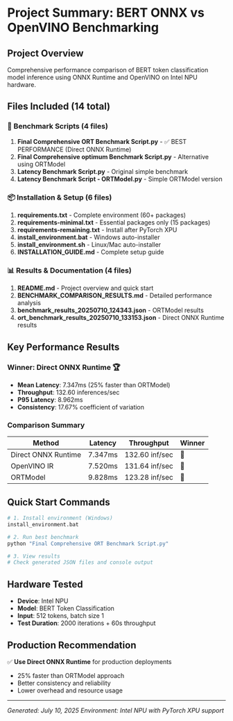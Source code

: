 # Project Summary: BERT ONNX vs OpenVINO Benchmarking

## Project Overview
Comprehensive performance comparison of BERT token classification model inference using ONNX Runtime and OpenVINO on Intel NPU hardware.

## Files Included (14 total)

### 🚀 Benchmark Scripts (4 files)
1. **Final Comprehensive ORT Benchmark Script.py** - ✅ BEST PERFORMANCE (Direct ONNX Runtime)
2. **Final Comprehensive optimum Benchmark Script.py** - Alternative using ORTModel
3. **Latency Benchmark Script.py** - Original simple benchmark
4. **Latency Benchmark Script - ORTModel.py** - Simple ORTModel version

### 📦 Installation & Setup (6 files)
1. **requirements.txt** - Complete environment (60+ packages)
2. **requirements-minimal.txt** - Essential packages only (15 packages)
3. **requirements-remaining.txt** - Install after PyTorch XPU
4. **install_environment.bat** - Windows auto-installer
5. **install_environment.sh** - Linux/Mac auto-installer
6. **INSTALLATION_GUIDE.md** - Complete setup guide

### 📊 Results & Documentation (4 files)
1. **README.md** - Project overview and quick start
2. **BENCHMARK_COMPARISON_RESULTS.md** - Detailed performance analysis
3. **benchmark_results_20250710_124343.json** - ORTModel results
4. **ort_benchmark_results_20250710_133153.json** - Direct ONNX Runtime results

## Key Performance Results

### Winner: Direct ONNX Runtime 🏆
- **Mean Latency**: 7.347ms (25% faster than ORTModel)
- **Throughput**: 132.60 inferences/sec
- **P95 Latency**: 8.962ms
- **Consistency**: 17.67% coefficient of variation

### Comparison Summary
| Method | Latency | Throughput | Winner |
|--------|---------|------------|---------|
| Direct ONNX Runtime | 7.347ms | 132.60 inf/sec | 🥇 |
| OpenVINO IR | 7.520ms | 131.64 inf/sec | 🥈 |
| ORTModel | 9.828ms | 123.28 inf/sec | 🥉 |

## Quick Start Commands

```bash
# 1. Install environment (Windows)
install_environment.bat

# 2. Run best benchmark
python "Final Comprehensive ORT Benchmark Script.py"

# 3. View results
# Check generated JSON files and console output
```

## Hardware Tested
- **Device**: Intel NPU
- **Model**: BERT Token Classification
- **Input**: 512 tokens, batch size 1
- **Test Duration**: 2000 iterations + 60s throughput

## Production Recommendation
✅ **Use Direct ONNX Runtime** for production deployments
- 25% faster than ORTModel approach
- Better consistency and reliability
- Lower overhead and resource usage

---
*Generated: July 10, 2025*
*Environment: Intel NPU with PyTorch XPU support*

